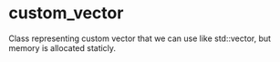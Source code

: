 # custom_vector
Class representing custom vector that we can use like std::vector, but memory is allocated staticly.
